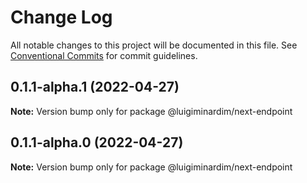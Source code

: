 # Change Log

All notable changes to this project will be documented in this file.
See [Conventional Commits](https://conventionalcommits.org) for commit guidelines.

## 0.1.1-alpha.1 (2022-04-27)

**Note:** Version bump only for package @luigiminardim/next-endpoint

## 0.1.1-alpha.0 (2022-04-27)

**Note:** Version bump only for package @luigiminardim/next-endpoint
